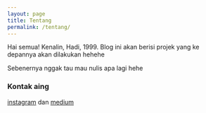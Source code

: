 ```yaml
---
layout: page
title: Tentang
permalink: /tentang/
---
```


Hai semua! Kenalin, Hadi, 1999. Blog ini akan berisi projek yang ke depannya akan dilakukan hehehe

Sebenernya nggak tau mau nulis apa lagi hehe

### Kontak aing

[instagram](https://instagram.com/idahdam)
dan
[medium](medium.com/@topengfavoritku)
